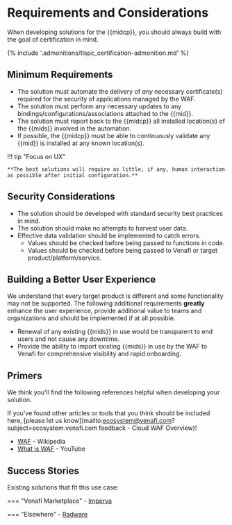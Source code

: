 # Requirements and Considerations

When developing solutions for the {{midcp}}, you should always build with the goal of certification in mind.

{% include '.admonitions/tlspc_certification-admonition.md' %}

## Minimum Requirements 

- The solution must automate the delivery of *any* necessary certificate(s) required for the security of applications managed by the WAF.
- The solution must perform any necessary updates to any bindings/configurations/associations attached to the {{mid}}.
- The solution must report back to the {{midcp}} all installed location(s) of the {{mids}} involved in the automation.
- If possible, the {{midcp}} must be able to continuously validate any {{mid}} is installed at any known location(s).

!!! tip "Focus on UX"

    **The best solutions will require as little, if any, human interaction as possible after initial configuration.**

## Security Considerations

- The solution should be developed with standard security best practices in mind.
- The solution should make no attempts to harvest user data.
- Effective data validation should be implemented to catch errors.
    - Values should be checked before being passed to functions in code.
    - Values should be checked before being passed to Venafi or target product/platform/service.
    
## Building a Better User Experience

We understand that every target product is different and some functionality may not be supported.
The following additional requirements **greatly** enhance the user experience, provide additional value to teams and organizations and should be implemented if at all possible. 

- Renewal of any existing {{mids}} in use would be transparent to end users and not cause any downtime.
- Provide the ability to import existing {{mids}} in use by the WAF to Venafi for comprehensive visibility and rapid onboarding.

## Primers
We think you'll find the following references helpful when developing your solution.

If you've found other articles or tools that you think should be included here, [please let us know](mailto:ecosystem@venafi.com?subject=ecosystem.venafi.com feedback - Cloud WAF Overview)!

- [WAF](https://en.wikipedia.org/wiki/Web_application_firewall) - Wikipedia
- [What is WAF](https://www.youtube.com/watch?v=p8CQcF_9280) - YouTube

## Success Stories

Existing solutions that fit this use case:

=== "Venafi Marketplace"
    - [Imperva](https://marketplace.venafi.com/ui/xchange-marketplace-app/620d2d6ed419fb06a5c5bd36/solution/62a34b3e7550f2ee553cf2d1)

=== "Elsewhere"
    - [Radware](https://www.radware.com/products/cloud-waf-service/)